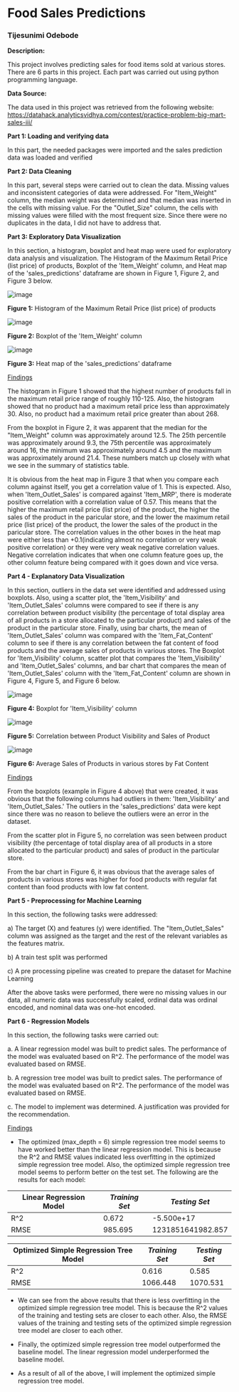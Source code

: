 # Food Sales Predictions

### Tijesunimi Odebode

**Description:**

This project involves predicting sales for food items sold at various stores. There are 6 parts in this project. Each part was carried out using python programming language.

**Data Source:**

The data used in this project was retrieved from the following website: https://datahack.analyticsvidhya.com/contest/practice-problem-big-mart-sales-iii/


**Part 1:  Loading and verifying data**

In this part, the needed packages were imported and the sales prediction data was loaded and verified

**Part 2: Data Cleaning**

In this part, several steps were carried out to clean the data. Missing values and inconsistent categories of data were addressed. For "Item_Weight" column, the median weight was determined and that median was inserted in the cells with missing value. For the "Outlet_Size" column, the cells with missing values were filled with the most frequent size. Since there were no duplicates in the data, I did not have to address that.
 
**Part 3: Exploratory Data Visualization**

In this section, a histogram, boxplot and heat map were used for exploratory data analysis and visualization. The Histogram of the Maximum Retail Price (list price) of products, Boxplot of the 'Item_Weight' column, and Heat map of the 'sales_predictions' dataframe are shown in Figure 1, Figure 2, and Figure 3 below. 

![image](https://user-images.githubusercontent.com/97941938/173128049-666146ff-10fa-4ab4-a2e1-769cea97c7f5.png)

**Figure 1:** Histogram of the Maximum Retail Price (list price) of products

![image](https://user-images.githubusercontent.com/97941938/173128298-19fe8031-b127-42dd-8fe9-2fa0077ad20a.png)

**Figure 2:** Boxplot of the 'Item_Weight' column

![image](https://user-images.githubusercontent.com/97941938/173128393-76046c8a-b85d-4bbb-8729-3c3c6f7dde93.png)

**Figure 3:** Heat map of the 'sales_predictions' dataframe

<ins>Findings</ins> 

The histogram in Figure 1 showed that the highest number of products fall in the maximum retail price range of roughly 110-125. Also, the histogram showed that no product had a maximum retail price less than approximately 30. Also, no product had a maximum retail price greater than about 268.

From the boxplot in Figure 2, it was apparent that the median for the "Item_Weight" column was approximately around 12.5. The 25th percentile was approximately around 9.3, the 75th percentile was approximately around 16, the minimum was approximately around 4.5 and the maximum was approximately around 21.4. These numbers match up closely with what we see in the summary of statistics table.

It is obvious from the heat map in Figure 3 that when you compare each column against itself, you get a correlation value of 1. This is expected. Also, when 'Item_Outlet_Sales' is compared against 'Item_MRP', there is moderate positive correlation with a correlation value of 0.57. This means that the higher the maximum retail price (list price) of the product, the higher the sales of the product in the paricular store, and the lower the maximum retail price (list price) of the product, the lower the sales of the product in the paricular store. The correlation values in the other boxes in the heat map were either less than +0.1(indicating almost no correlation or very weak positive correlation) or they were very weak negative correlation values. Negative correlation indicates that when one column feature goes up, the other column feature being compared with it goes down and vice versa.

**Part 4 - Explanatory Data Visualization**

In this section, outliers in the data set were identified and addressed using boxplots. Also, using a scatter plot, the 'Item_Visibility' and 'Item_Outlet_Sales' columns were compared to see if there is any correlation between product visibility (the percentage of total display area of all products in a store allocated to the particular product) and sales of the product in the particular store. Finally, using bar charts, the mean of 'Item_Outlet_Sales' column was compared with the 'Item_Fat_Content' column to see if there is any correlation between the fat content of food products and the average sales of products in various stores. The Boxplot for 'Item_Visibility' column, scatter plot that compares the 'Item_Visibility' and 'Item_Outlet_Sales' columns, and bar chart that compares the mean of 'Item_Outlet_Sales' column with the 'Item_Fat_Content' column are shown in Figure 4, Figure 5, and Figure 6 below. 

![image](https://user-images.githubusercontent.com/97941938/173130215-09a4805a-728f-4af2-8262-b56bdd7bf198.png)

**Figure 4:** Boxplot for 'Item_Visibility' column

![image](https://user-images.githubusercontent.com/97941938/173130318-20693378-6d20-42b7-bd14-6aeb242cbebd.png)

**Figure 5:** Correlation between Product Visibility and Sales of Product

![image](https://user-images.githubusercontent.com/97941938/173130478-29418c9c-a4ea-487d-998c-14dc18ef67ec.png)

**Figure 6:** Average Sales of Products in various stores by Fat Content

<ins>Findings</ins> 

From the boxplots (example in Figure 4 above) that were created, it was obvious that the following columns had outliers in them: 'Item_Visibility' and 'Item_Outlet_Sales.' The outliers in the 'sales_predictions' data were kept since there was no reason to believe the outliers were an error in the dataset.

From the scatter plot in Figure 5, no correlation was seen between product visibility (the percentage of total display area of all products in a store allocated to the particular product) and sales of product in the particular store.

From the bar chart in Figure 6, it was obvious that the average sales of products in various stores was higher for food products with regular fat content than food products with low fat content.

**Part 5 - Preprocessing for Machine Learning**

In this section, the following tasks were addressed:

a) The target (X) and features (y) were identified. The "Item_Outlet_Sales" column was assigned as the target and the rest of the relevant variables as the features matrix.

b) A train test split was performed

c) A pre processing pipeline was created to prepare the dataset for Machine Learning

After the above tasks were performed, there were no missing values in our data, all numeric data was successfully scaled, ordinal data was ordinal encoded, and nominal data was one-hot encoded.

**Part 6 - Regression Models**

In this section, the following tasks were carried out:

a. A linear regression model was built to predict sales. The performance of the model was evaluated based on R^2. The performance of the model was evaluated based on RMSE.

b. A regression tree model was built to predict sales. The performance of the model was evaluated based on R^2. The performance of the model was evaluated based on RMSE.

c. The model to implement was determined. A justification was provided for the recommendation.

<ins>Findings</ins> 

- The optimized (max_depth = 6) simple regression tree model seems to have worked better than the linear regression model. This is because the R^2 and RMSE values indicated less overfitting in the optimized simple regression tree model. Also, the optimized simple regression tree model seems to perform better on the test set. The following are the results for each model:


 |Linear Regression Model    | *Training Set* | *Testing Set*|
|----- | ----- | ----- |
| R^2 | 0.672 | -5.500e+17 |
| RMSE | 985.695 | 1231851641982.857 |



Optimized Simple Regression Tree Model    | *Training Set* | *Testing Set*
----- | ----- | -----
R^2 | 0.616 | 0.585
RMSE | 1066.448 | 1070.531

- We can see from the above results that there is less overfitting in the optimized simple regression tree model. This is because the R^2 values of the training and testing sets are closer to each other. Also, the RMSE values of the training and testing sets of the optimized simple regression tree model are closer to each other.

- Finally, the optimized simple regression tree model outperformed the baseline model. The linear regression model underperformed the baseline model.

- As a result of all of the above, I will implement the optimized simple regression tree model.
		
	

		


